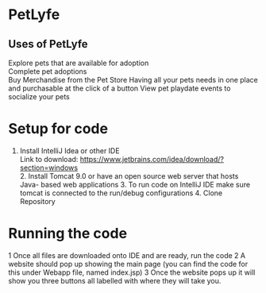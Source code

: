 # PetLyfe
## Uses of PetLyfe
Explore pets that are available for adoption                                                                 
Complete pet adoptions                                                                                             
                                                                                                                  Buy Merchandise from the Pet Store
                                                                                                               Having all your pets needs in one place and purchasable at the click of a button
                                                                                                                 View pet playdate events to socialize your pets

# Setup for code
1. Install IntelliJ Idea or other IDE                                                                                                                  
Link to download: https://www.jetbrains.com/idea/download/?section=windows        
                                                                                                                  2. Install Tomcat 9.0 or have an open source web server that hosts Java- based web applications 
                                                                                                                  3. To run code on IntelliJ IDE make sure tomcat is connected to the run/debug configurations 
                                                                                                                  4. Clone Repository 
# Running the code
1 Once all files are downloaded onto IDE and are ready, run the code
                                                                                                                   2 A website should pop up showing the main page (you can find the code for this under Webapp file, named index.jsp)
                                                                                                                   3 Once the website pops up it will show you three buttons all labelled with where they will take you.
